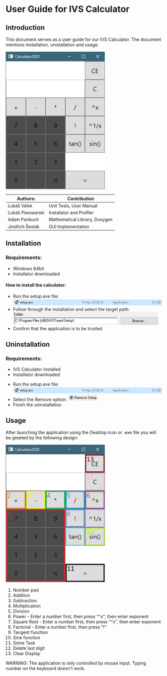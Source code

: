 # User Guide for IVS Calculator

## Introduction

This document serves as a user guide for our IVS Calculator. The document mentions installation, unistallation and  usage.

![alt text][whole]

|   Authors:     |Contribution
|----------------|-------------------------------
|Lukáš Válek     | Unit Tests, User Manual
|Lukáš Piwowarski| Installator and Profiler
|Adam Pankuch    | Mathematical Library, Doxygen    
|Jindřich Šesták | GUI Implementation    

## Installation
### Requirements:
- Windows 64bit
- Installator downloaded

#### How to install the calculator:
* Run the setup.exe file: ![alt text][setup_icon]
* Follow through the installation and select the target path: ![alt text][path_select]
* Confirm that the application is to be trusted
## Uninstallation
### Requirements:
- IVS Calculator installed
- Installator downloaded
* Run the setup.exe file: ![alt text][setup_icon]
* Select the Remove option: ![alt text][uninstall_remove]
* Finish the uninstallation
## Usage
After launching the application using the Desktop icon or .exe file you will be greeted by the following design:  

![alt text][annotated]
1. Number pad
2. Addition
3. Subtraction
4. Multiplication
5. Division
6. Power - Enter a number first, then press "^x", then enter exponent
7. Square Root - Enter a number first, then press "^x", then enter exponent
8. Factorial - Enter a number first, then press "!"
9. Tangent function
10. Sine function
11. Solve Task
12. Delete last digit
13. Clear Display

WARNING: The application is only controlled by mouse input. Typing number on the keyboard doesn't work.

[whole]: ./doc_img/whole_app.png "App"
[annotated]: ./doc_img/annotated_app.png "App with explanation"
[setup_icon]: ./doc_img/setup_icon.png "Setup Icon"
[path_select]: ./doc_img/path_selection.png "Path Selection"
[uninstall_remove]: ./doc_img/uninstall_remove.png "Path Selection"